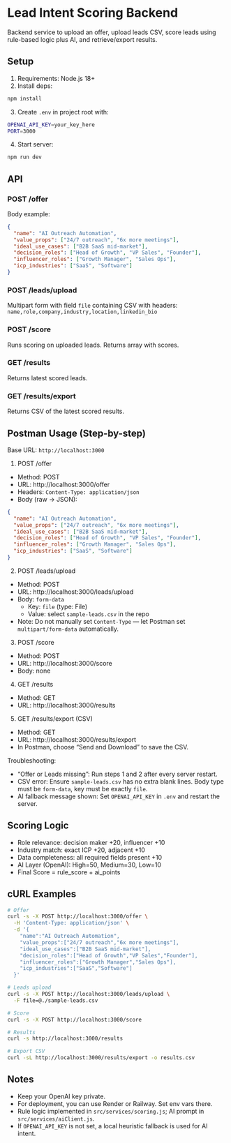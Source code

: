 # Lead Intent Scoring Backend

Backend service to upload an offer, upload leads CSV, score leads using rule-based logic plus AI, and retrieve/export results.

## Setup

1. Requirements: Node.js 18+
2. Install deps:
```bash
npm install
```
3. Create `.env` in project root with:
```bash
OPENAI_API_KEY=your_key_here
PORT=3000
```
4. Start server:
```bash
npm run dev
```

## API

### POST /offer
Body example:
```json
{
  "name": "AI Outreach Automation",
  "value_props": ["24/7 outreach", "6x more meetings"],
  "ideal_use_cases": ["B2B SaaS mid-market"],
  "decision_roles": ["Head of Growth", "VP Sales", "Founder"],
  "influencer_roles": ["Growth Manager", "Sales Ops"],
  "icp_industries": ["SaaS", "Software"]
}
```

### POST /leads/upload
Multipart form with field `file` containing CSV with headers:
`name,role,company,industry,location,linkedin_bio`

### POST /score
Runs scoring on uploaded leads. Returns array with scores.

### GET /results
Returns latest scored leads.

### GET /results/export
Returns CSV of the latest scored results.

## Postman Usage (Step-by-step)
Base URL: `http://localhost:3000`

1) POST /offer
- Method: POST
- URL: http://localhost:3000/offer
- Headers: `Content-Type: application/json`
- Body (raw → JSON):
```json
{
  "name": "AI Outreach Automation",
  "value_props": ["24/7 outreach", "6x more meetings"],
  "ideal_use_cases": ["B2B SaaS mid-market"],
  "decision_roles": ["Head of Growth", "VP Sales", "Founder"],
  "influencer_roles": ["Growth Manager", "Sales Ops"],
  "icp_industries": ["SaaS", "Software"]
}
```

2) POST /leads/upload
- Method: POST
- URL: http://localhost:3000/leads/upload
- Body: `form-data`
  - Key: `file` (type: File)
  - Value: select `sample-leads.csv` in the repo
- Note: Do not manually set `Content-Type` — let Postman set `multipart/form-data` automatically.

3) POST /score
- Method: POST
- URL: http://localhost:3000/score
- Body: none

4) GET /results
- Method: GET
- URL: http://localhost:3000/results

5) GET /results/export (CSV)
- Method: GET
- URL: http://localhost:3000/results/export
- In Postman, choose “Send and Download” to save the CSV.

Troubleshooting:
- “Offer or Leads missing”: Run steps 1 and 2 after every server restart.
- CSV error: Ensure `sample-leads.csv` has no extra blank lines. Body type must be `form-data`, key must be exactly `file`.
- AI fallback message shown: Set `OPENAI_API_KEY` in `.env` and restart the server.

## Scoring Logic
- Role relevance: decision maker +20, influencer +10
- Industry match: exact ICP +20, adjacent +10
- Data completeness: all required fields present +10
- AI Layer (OpenAI): High=50, Medium=30, Low=10
- Final Score = rule_score + ai_points

## cURL Examples
```bash
# Offer
curl -s -X POST http://localhost:3000/offer \
  -H 'Content-Type: application/json' \
  -d '{
    "name":"AI Outreach Automation",
    "value_props":["24/7 outreach","6x more meetings"],
    "ideal_use_cases":["B2B SaaS mid-market"],
    "decision_roles":["Head of Growth","VP Sales","Founder"],
    "influencer_roles":["Growth Manager","Sales Ops"],
    "icp_industries":["SaaS","Software"]
  }'

# Leads upload
curl -s -X POST http://localhost:3000/leads/upload \
  -F file=@./sample-leads.csv

# Score
curl -s -X POST http://localhost:3000/score

# Results
curl -s http://localhost:3000/results

# Export CSV
curl -sL http://localhost:3000/results/export -o results.csv
```

## Notes
- Keep your OpenAI key private.
- For deployment, you can use Render or Railway. Set env vars there.
- Rule logic implemented in `src/services/scoring.js`; AI prompt in `src/services/aiClient.js`.
- If `OPENAI_API_KEY` is not set, a local heuristic fallback is used for AI intent. 


